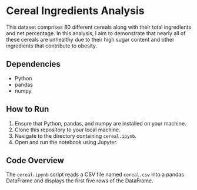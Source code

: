 # Cereal Ingredients Analysis

This dataset comprises 80 different cereals along with their total ingredients and net percentage. In this analysis, I aim to demonstrate that nearly all of these cereals are unhealthy due to their high sugar content and other ingredients that contribute to obesity.

## Dependencies

- Python
- pandas
- numpy

## How to Run

1. Ensure that Python, pandas, and numpy are installed on your machine.
2. Clone this repository to your local machine.
3. Navigate to the directory containing `cereal.ipynb`.
4. Open and run the notebook using Jupyter.

## Code Overview

The `cereal.ipynb` script reads a CSV file named `cereal.csv` into a pandas DataFrame and displays the first five rows of the DataFrame.
